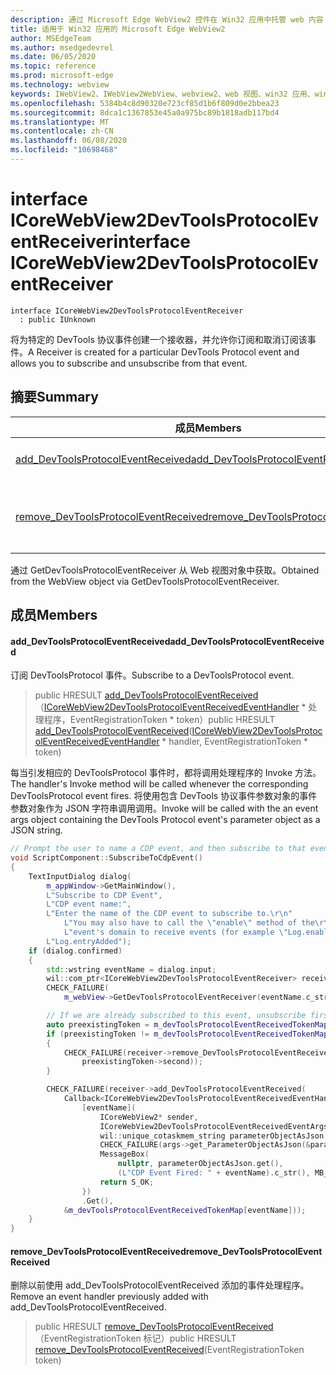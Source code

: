 ```yaml
---
description: 通过 Microsoft Edge WebView2 控件在 Win32 应用中托管 web 内容
title: 适用于 Win32 应用的 Microsoft Edge WebView2
author: MSEdgeTeam
ms.author: msedgedevrel
ms.date: 06/05/2020
ms.topic: reference
ms.prod: microsoft-edge
ms.technology: webview
keywords: IWebView2、IWebView2WebView、webview2、web 视图、win32 应用、win32、edge、ICoreWebView2、ICoreWebView2Controller、浏览器控件、边缘 html
ms.openlocfilehash: 5384b4c8d90320e723cf85d1b6f809d0e2bbea23
ms.sourcegitcommit: 8dca1c1367853e45a0a975bc89b1818adb117bd4
ms.translationtype: MT
ms.contentlocale: zh-CN
ms.lasthandoff: 06/08/2020
ms.locfileid: "10698468"
---
```

# <span data-ttu-id="b284e-104">interface ICoreWebView2DevToolsProtocolEventReceiver</span><span class="sxs-lookup"><span data-stu-id="b284e-104">interface ICoreWebView2DevToolsProtocolEventReceiver</span></span> 

```
interface ICoreWebView2DevToolsProtocolEventReceiver
  : public IUnknown
```

<span data-ttu-id="b284e-105">将为特定的 DevTools 协议事件创建一个接收器，并允许你订阅和取消订阅该事件。</span><span class="sxs-lookup"><span data-stu-id="b284e-105">A Receiver is created for a particular DevTools Protocol event and allows you to subscribe and unsubscribe from that event.</span></span>

## <span data-ttu-id="b284e-106">摘要</span><span class="sxs-lookup"><span data-stu-id="b284e-106">Summary</span></span>

 <span data-ttu-id="b284e-107">成员</span><span class="sxs-lookup"><span data-stu-id="b284e-107">Members</span></span>                        | <span data-ttu-id="b284e-108">描述</span><span class="sxs-lookup"><span data-stu-id="b284e-108">Descriptions</span></span>
--------------------------------|---------------------------------------------
[<span data-ttu-id="b284e-109">add_DevToolsProtocolEventReceived</span><span class="sxs-lookup"><span data-stu-id="b284e-109">add_DevToolsProtocolEventReceived</span></span>](#add_devtoolsprotocoleventreceived) | <span data-ttu-id="b284e-110">订阅 DevToolsProtocol 事件。</span><span class="sxs-lookup"><span data-stu-id="b284e-110">Subscribe to a DevToolsProtocol event.</span></span>
[<span data-ttu-id="b284e-111">remove_DevToolsProtocolEventReceived</span><span class="sxs-lookup"><span data-stu-id="b284e-111">remove_DevToolsProtocolEventReceived</span></span>](#remove_devtoolsprotocoleventreceived) | <span data-ttu-id="b284e-112">删除以前使用 add_DevToolsProtocolEventReceived 添加的事件处理程序。</span><span class="sxs-lookup"><span data-stu-id="b284e-112">Remove an event handler previously added with add_DevToolsProtocolEventReceived.</span></span>

<span data-ttu-id="b284e-113">通过 GetDevToolsProtocolEventReceiver 从 Web 视图对象中获取。</span><span class="sxs-lookup"><span data-stu-id="b284e-113">Obtained from the WebView object via GetDevToolsProtocolEventReceiver.</span></span>

## <span data-ttu-id="b284e-114">成员</span><span class="sxs-lookup"><span data-stu-id="b284e-114">Members</span></span>

#### <span data-ttu-id="b284e-115">add_DevToolsProtocolEventReceived</span><span class="sxs-lookup"><span data-stu-id="b284e-115">add_DevToolsProtocolEventReceived</span></span> 

<span data-ttu-id="b284e-116">订阅 DevToolsProtocol 事件。</span><span class="sxs-lookup"><span data-stu-id="b284e-116">Subscribe to a DevToolsProtocol event.</span></span>

> <span data-ttu-id="b284e-117">public HRESULT [add_DevToolsProtocolEventReceived](#add_devtoolsprotocoleventreceived)（[ICoreWebView2DevToolsProtocolEventReceivedEventHandler](icorewebview2devtoolsprotocoleventreceivedeventhandler.md) \* 处理程序，EventRegistrationToken \* token）</span><span class="sxs-lookup"><span data-stu-id="b284e-117">public HRESULT [add_DevToolsProtocolEventReceived](#add_devtoolsprotocoleventreceived)([ICoreWebView2DevToolsProtocolEventReceivedEventHandler](icorewebview2devtoolsprotocoleventreceivedeventhandler.md) \* handler, EventRegistrationToken \* token)</span></span>

<span data-ttu-id="b284e-118">每当引发相应的 DevToolsProtocol 事件时，都将调用处理程序的 Invoke 方法。</span><span class="sxs-lookup"><span data-stu-id="b284e-118">The handler's Invoke method will be called whenever the corresponding DevToolsProtocol event fires.</span></span> <span data-ttu-id="b284e-119">将使用包含 DevTools 协议事件参数对象的事件参数对象作为 JSON 字符串调用调用。</span><span class="sxs-lookup"><span data-stu-id="b284e-119">Invoke will be called with the an event args object containing the DevTools Protocol event's parameter object as a JSON string.</span></span>

```cpp
// Prompt the user to name a CDP event, and then subscribe to that event.
void ScriptComponent::SubscribeToCdpEvent()
{
    TextInputDialog dialog(
        m_appWindow->GetMainWindow(),
        L"Subscribe to CDP Event",
        L"CDP event name:",
        L"Enter the name of the CDP event to subscribe to.\r\n"
            L"You may also have to call the \"enable\" method of the\r\n"
            L"event's domain to receive events (for example \"Log.enable\").\r\n",
        L"Log.entryAdded");
    if (dialog.confirmed)
    {
        std::wstring eventName = dialog.input;
        wil::com_ptr<ICoreWebView2DevToolsProtocolEventReceiver> receiver;
        CHECK_FAILURE(
            m_webView->GetDevToolsProtocolEventReceiver(eventName.c_str(), &receiver));

        // If we are already subscribed to this event, unsubscribe first.
        auto preexistingToken = m_devToolsProtocolEventReceivedTokenMap.find(eventName);
        if (preexistingToken != m_devToolsProtocolEventReceivedTokenMap.end())
        {
            CHECK_FAILURE(receiver->remove_DevToolsProtocolEventReceived(
                preexistingToken->second));
        }

        CHECK_FAILURE(receiver->add_DevToolsProtocolEventReceived(
            Callback<ICoreWebView2DevToolsProtocolEventReceivedEventHandler>(
                [eventName](
                    ICoreWebView2* sender,
                    ICoreWebView2DevToolsProtocolEventReceivedEventArgs* args) -> HRESULT {
                    wil::unique_cotaskmem_string parameterObjectAsJson;
                    CHECK_FAILURE(args->get_ParameterObjectAsJson(&parameterObjectAsJson));
                    MessageBox(
                        nullptr, parameterObjectAsJson.get(),
                        (L"CDP Event Fired: " + eventName).c_str(), MB_OK);
                    return S_OK;
                })
                .Get(),
            &m_devToolsProtocolEventReceivedTokenMap[eventName]));
    }
}
```

#### <span data-ttu-id="b284e-120">remove_DevToolsProtocolEventReceived</span><span class="sxs-lookup"><span data-stu-id="b284e-120">remove_DevToolsProtocolEventReceived</span></span> 

<span data-ttu-id="b284e-121">删除以前使用 add_DevToolsProtocolEventReceived 添加的事件处理程序。</span><span class="sxs-lookup"><span data-stu-id="b284e-121">Remove an event handler previously added with add_DevToolsProtocolEventReceived.</span></span>

> <span data-ttu-id="b284e-122">public HRESULT [remove_DevToolsProtocolEventReceived](#remove_devtoolsprotocoleventreceived)（EventRegistrationToken 标记）</span><span class="sxs-lookup"><span data-stu-id="b284e-122">public HRESULT [remove_DevToolsProtocolEventReceived](#remove_devtoolsprotocoleventreceived)(EventRegistrationToken token)</span></span>

